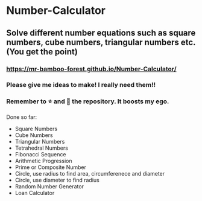 # Number-Calculator

## Solve different number equations such as square numbers, cube numbers, triangular numbers etc. (You get the point) 

### https://mr-bamboo-forest.github.io/Number-Calculator/ 

### Please give me ideas to make! I really need them!!

### Remember to ⭐ and 👀 the repository. It boosts my ego.

Done so far:
* Square Numbers
* Cube Numbers
* Triangular Numbers
* Tetrahedral Numbers
* Fibonacci Sequence 
* Arithmetic Progression 
* Prime or Composite Number
* Circle, use radius to find area, circumferenece and diameter 
* Circle, use diameter to find radius
* Random Number Generator
* Loan Calculator
